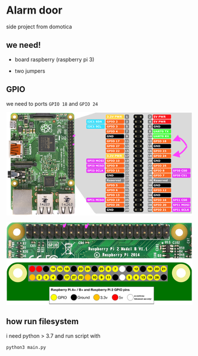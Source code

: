 # Alarm door

side project from domotica

## we need!

* board raspberry (raspberry pi 3)

* two jumpers


## GPIO

we need to ports `GPIO 18` and `GPIO 24`

![alt](/assets/pines1.png)

![alt](/assets/pines2.png)


## how run filesystem

i need python > 3.7 and run script with
```
python3 main.py
```
